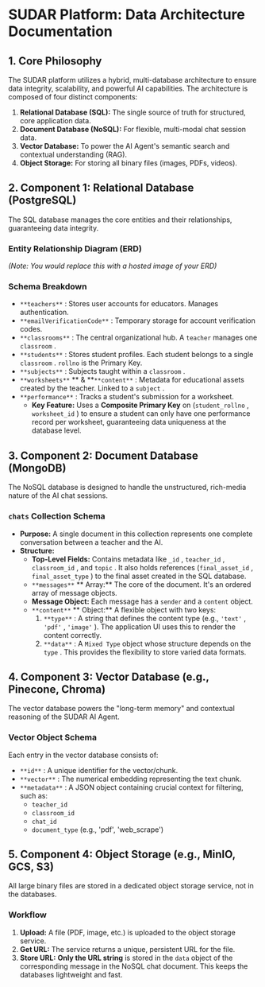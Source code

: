 # SUDAR Platform: Data Architecture Documentation

## 1. Core Philosophy
The SUDAR platform utilizes a hybrid, multi-database architecture to ensure data integrity, scalability, and powerful AI capabilities. The architecture is composed of four distinct components:

1. **Relational Database (SQL):** The single source of truth for structured, core application data.
2. **Document Database (NoSQL):** For flexible, multi-modal chat session data.
3. **Vector Database:** To power the AI Agent's semantic search and contextual understanding (RAG).
4. **Object Storage:** For storing all binary files (images, PDFs, videos).
## 2. Component 1: Relational Database (PostgreSQL)
The SQL database manages the core entities and their relationships, guaranteeing data integrity.

### Entity Relationship Diagram (ERD)
_(Note: You would replace this with a hosted image of your ERD)_

### Schema Breakdown
- `**teachers**` : Stores user accounts for educators. Manages authentication.
- `**emailVerificationCode**` : Temporary storage for account verification codes.
- `**classrooms**` : The central organizational hub. A `teacher`  manages one `classroom` .
- `**students**` : Stores student profiles. Each student belongs to a single `classroom` . `rollno`  is the Primary Key.
- `**subjects**` : Subjects taught within a `classroom` .
- `**worksheets**` ** & **`**content**` : Metadata for educational assets created by the teacher. Linked to a `subject` .
- `**performance**` : Tracks a student's submission for a worksheet.
    - **Key Feature:** Uses a **Composite Primary Key** on (`student_rollno` , `worksheet_id` ) to ensure a student can only have one performance record per worksheet, guaranteeing data uniqueness at the database level.
## 3. Component 2: Document Database (MongoDB)
The NoSQL database is designed to handle the unstructured, rich-media nature of the AI chat sessions.

### `chats` Collection Schema
- **Purpose:** A single document in this collection represents one complete conversation between a teacher and the AI.
- **Structure:**
    - **Top-Level Fields:** Contains metadata like `_id` , `teacher_id` , `classroom_id` , and `topic` . It also holds references (`final_asset_id` , `final_asset_type` ) to the final asset created in the SQL database.
    - `**messages**` ** Array:** The core of the document. It's an ordered array of message objects.
    - **Message Object:** Each message has a `sender`  and a `content`  object.
    - `**content**` ** Object:** A flexible object with two keys:
        1. `**type**` : A string that defines the content type (e.g., `'text'` , `'pdf'` , `'image'` ). The application UI uses this to render the content correctly.
        2. `**data**` : A `Mixed Type`  object whose structure depends on the `type` . This provides the flexibility to store varied data formats.
## 4. Component 3: Vector Database (e.g., Pinecone, Chroma)
The vector database powers the "long-term memory" and contextual reasoning of the SUDAR AI Agent.

### Vector Object Schema
Each entry in the vector database consists of:

- `**id**` : A unique identifier for the vector/chunk.
- `**vector**` : The numerical embedding representing the text chunk.
- `**metadata**` : A JSON object containing crucial context for filtering, such as:
    - `teacher_id` 
    - `classroom_id` 
    - `chat_id` 
    - `document_type`  (e.g., 'pdf', 'web_scrape')
## 5. Component 4: Object Storage (e.g., MinIO, GCS, S3)
All large binary files are stored in a dedicated object storage service, not in the databases.

### Workflow
1. **Upload:** A file (PDF, image, etc.) is uploaded to the object storage service.
2. **Get URL:** The service returns a unique, persistent URL for the file.
3. **Store URL:** **Only the URL string** is stored in the `data`  object of the corresponding message in the NoSQL chat document. This keeps the databases lightweight and fast.


